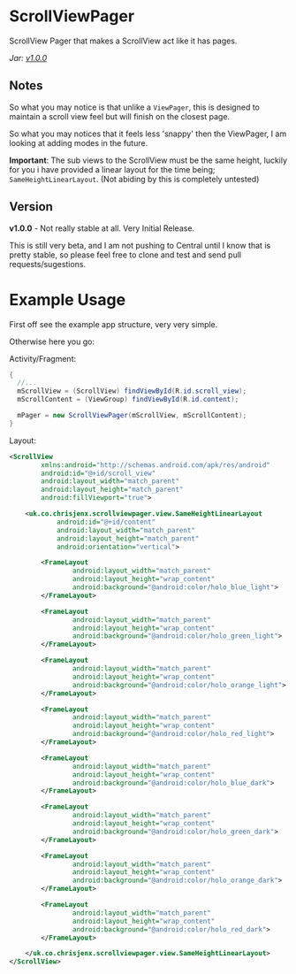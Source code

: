 ScrollViewPager
===============

ScrollView Pager that makes a ScrollView act like it has pages.

*Jar: [v1.0.0](https://github.com/chrisjenx/ScrollViewPager/blob/master/library-1.0.0-SNAPSHOT.jar?raw=true)*

Notes
-----

So what you may notice is that unlike a `ViewPager`, this is designed to maintain a scroll view feel but will finish on the closest page.

So what you may notices that it feels less 'snappy' then the ViewPager, I am looking at adding modes in the future.

**Important**: The sub views to the ScrollView must be the same height, luckily for you i have provided a linear layout for the time being; `SameHeightLinearLayout`.
(Not abiding by this is completely untested)

Version
-------

**v1.0.0** - Not really stable at all. Very Initial Release.

This is still very beta, and I am not pushing to Central until I know that is pretty stable, so please feel free to clone and test and send pull requests/sugestions.

Example Usage
=============

First off see the example app structure, very very simple.

Otherwise here you go:

Activity/Fragment:

```java
{
  //...
  mScrollView = (ScrollView) findViewById(R.id.scroll_view);
  mScrollContent = (ViewGroup) findViewById(R.id.content);

  mPager = new ScrollViewPager(mScrollView, mScrollContent);
}
```

Layout:

```xml
<ScrollView
        xmlns:android="http://schemas.android.com/apk/res/android"
        android:id="@+id/scroll_view"
        android:layout_width="match_parent"
        android:layout_height="match_parent"
        android:fillViewport="true">

    <uk.co.chrisjenx.scrollviewpager.view.SameHeightLinearLayout
            android:id="@+id/content"
            android:layout_width="match_parent"
            android:layout_height="match_parent"
            android:orientation="vertical">

        <FrameLayout
                android:layout_width="match_parent"
                android:layout_height="wrap_content"
                android:background="@android:color/holo_blue_light">
        </FrameLayout>

        <FrameLayout
                android:layout_width="match_parent"
                android:layout_height="wrap_content"
                android:background="@android:color/holo_green_light">
        </FrameLayout>

        <FrameLayout
                android:layout_width="match_parent"
                android:layout_height="wrap_content"
                android:background="@android:color/holo_orange_light">
        </FrameLayout>

        <FrameLayout
                android:layout_width="match_parent"
                android:layout_height="wrap_content"
                android:background="@android:color/holo_red_light">
        </FrameLayout>

        <FrameLayout
                android:layout_width="match_parent"
                android:layout_height="wrap_content"
                android:background="@android:color/holo_blue_dark">
        </FrameLayout>

        <FrameLayout
                android:layout_width="match_parent"
                android:layout_height="wrap_content"
                android:background="@android:color/holo_green_dark">
        </FrameLayout>

        <FrameLayout
                android:layout_width="match_parent"
                android:layout_height="wrap_content"
                android:background="@android:color/holo_orange_dark">
        </FrameLayout>

        <FrameLayout
                android:layout_width="match_parent"
                android:layout_height="wrap_content"
                android:background="@android:color/holo_red_dark">
        </FrameLayout>

    </uk.co.chrisjenx.scrollviewpager.view.SameHeightLinearLayout>
</ScrollView>
```